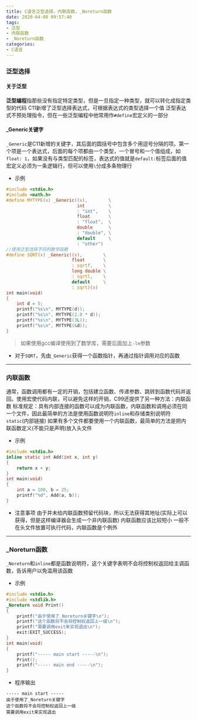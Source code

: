 ```yaml
---
title: C语言泛型选择，内联函数，_Noreturn函数
date: 2020-04-08 09:57:40
tags:
- 泛型
- 内联函数
- _Noreturn函数
categories:
- C语言
---
```


### 泛型选择
#### 关于泛型
**泛型编程**指那些没有指定特定类型，但是一旦指定一种类型，就可以转化成指定类型的代码
C11新增了泛型选择表达式，可根据表达式的类型选择一个值
泛型表达式不预处理指令，但在一些泛型编程中他常用作`#define`宏定义的一部分

<!--more-->
#### _Generic关键字
`_Generic`是C11新增的关键字，其后面的圆括号中包含多个用逗号分隔的项。第一个项是一个表达式，后面的每个项都由一个类型，一个冒号和一个值组成，如`float: 1`，如果没有与类型匹配的标签，表达式的值就是`default:`标签后面的值
宏定义必须为一条逻辑行，但可以使用`\`分成多条物理行

* 示例
```C
#include <stdio.h>
#include <math.h>
#define MYTYPE(x) _Generic((x),        \
                           int         \
                           : "int",    \
                           float       \
                           : "float",  \
                           double      \
                           : "double", \
                           default     \
                           : "other")
//使用泛型选择不同的数学函数
#define SQRT(x) _Generic((x),        \
                         float       \
                         : sqrtf,    \
                         long double \
                         : sqrtl,    \
                         default     \
                         : sqrt)(x)
int main(void)
{
    int d = 5;
    printf("%s\n", MYTYPE(d));
    printf("%s\n", MYTYPE(2.0 * d));
    printf("%s\n", MYTYPE(3L));
    printf("%s\n", MYTYPE(&d));
}
```

> 如果使用gcc编译使用到了数学库，需要后面加上`-lm`参数

* 对于`SQRT`，先由`_Generic`获得一个函数指针，再通过指针调用对应的函数

---

### 内联函数
通常，函数调用都有一定的开销，包括建立函数、传递参数、跳转到函数代码并返回。使用宏使代码内联，可以避免这样的开销，C99还提供了另一种方法：内联函数
标准规定：具有内部连接的函数可以成为内联函数，内联函数和调用必须在同一个文件，因此最简单的方法是使用函数说明符`inline`和存储类别说明符`static`(内部链接)
如果有多个文件都要使用一个内联函数，最简单的方法是把内联函数定义(不能只是声明)放入头文件
* 示例
```C
#include <stdio.h>
inline static int Add(int x, int y)
{
    return x + y;
}
int main(void)
{
    int a = 100, b = 25;
    printf("%d", Add(a, b));
}

```

* 注意事项
由于并未给内联函数预留代码块，所以无法获得其地址(实际上可以获得，但是这样编译器会生成一个非内联函数)
内联函数应该比较短小
一般不在头文件放置可执行代码，内联函数是个例外

---

### _Noreturn函数
`_Noreturn`和`inline`都是函数说明符，这个关键字表明不会将控制权返回给主调函数，告诉用户以免滥用该函数
* 示例
```C
#include <stdio.h>
#include <stdlib.h>
_Noreturn void Print()
{
    printf("由于使用了_Noreturn关键字\n");
    printf("这个函数将不会将控制权返回上一级\n");
    printf("需要调用exit来实现退出\n");
    exit(EXIT_SUCCESS);
}
int main(void)
{
    printf("----- main start -----\n");
    Print();
    printf("----- main end -----\n");
}
```

* 程序输出
```
----- main start -----
由于使用了_Noreturn关键字
这个函数将不会将控制权返回上一级
需要调用exit来实现退出
```
